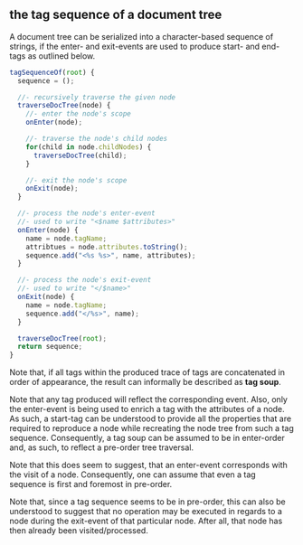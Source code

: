 
<!-- ======================================================================= -->
## the tag sequence of a document tree

A document tree can be serialized into a character-based sequence of strings,
if the enter- and exit-events are used to produce start- and end-tags as
outlined below.

```js
tagSequenceOf(root) {
  sequence = ();

  //- recursively traverse the given node
  traverseDocTree(node) {
    //- enter the node's scope
    onEnter(node);

    //- traverse the node's child nodes
    for(child in node.childNodes) {
      traverseDocTree(child);
    }

    //- exit the node's scope
    onExit(node);
  }

  //- process the node's enter-event
  //- used to write "<$name $attributes>"
  onEnter(node) {
    name = node.tagName;
    attribtues = node.attributes.toString();
    sequence.add("<%s %s>", name, attributes);
  }

  //- process the node's exit-event
  //- used to write "</$name>"
  onExit(node) {
    name = node.tagName;
    sequence.add("</%s>", name);
  }

  traverseDocTree(root);
  return sequence;
}
```

Note that, if all tags within the produced trace of tags are concatenated in
order of appearance, the result can informally be described as **tag soup**.

Note that any tag produced will reflect the corresponding event. Also, only
the enter-event is being used to enrich a tag with the attributes of a node.
As such, a start-tag can be understood to provide all the properties that
are required to reproduce a node while recreating the node tree from such
a tag sequence. Consequently, a tag soup can be assumed to be in enter-order
and, as such, to reflect a pre-order tree traversal.

Note that this does seem to suggest, that an enter-event corresponds with
the visit of a node. Consequently, one can assume that even a tag sequence
is first and foremost in pre-order.

Note that, since a tag sequence seems to be in pre-order, this can also be
understood to suggest that no operation may be executed in regards to a
node during the exit-event of that particular node. After all, that node
has then already been visited/processed.
